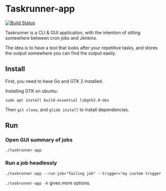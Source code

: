 # Taskrunner-app

[![Build Status](https://travis-ci.org/jamesrr39/taskrunner-app.svg?branch=master)](https://travis-ci.org/jamesrr39/taskrunner-app)

Taskrunner is a CLI & GUI application, with the intention of sitting somewhere between cron jobs and Jenkins.

The idea is to have a tool that looks after your repetitive tasks, and stores the output somewhere you can find the output easily.

## Install

First, you need to have Go and GTK 2 installed.

Installing GTK on ubuntu:

    sudo apt install build-essential libgtk2.0-dev

Then `git clone`, and `glide install` to install dependencies.

## Run

### Open GUI summary of jobs

    ./taskrunner-app

### Run a job headlessly

    ./taskrunner-app --run-job="failing job" --trigger="my custom trigger
	

`./taskrunner-app -h` gives more options.

